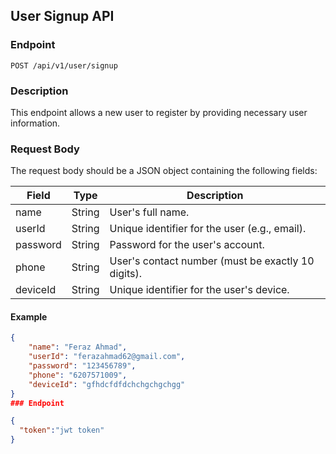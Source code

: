 ## User Signup API

### Endpoint
`POST /api/v1/user/signup`

### Description
This endpoint allows a new user to register by providing necessary user information.

### Request Body
The request body should be a JSON object containing the following fields:

| Field     | Type   | Description                                |
|-----------|--------|--------------------------------------------|
| name      | String | User's full name.                          |
| userId    | String | Unique identifier for the user (e.g., email). |
| password  | String | Password for the user's account.           |
| phone     | String | User's contact number (must be exactly 10 digits). |
| deviceId  | String | Unique identifier for the user's device.   |

#### Example
```json
{
    "name": "Feraz Ahmad",
    "userId": "ferazahmad62@gmail.com",
    "password": "123456789",
    "phone": "6207571009",
    "deviceId": "gfhdcfdfdchchgchgchgg"
}
### Endpoint

{
  "token":"jwt token"
}
